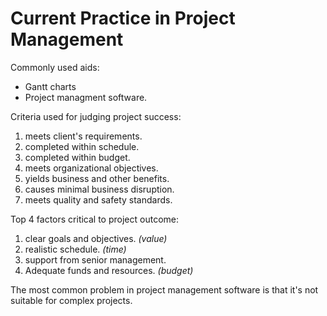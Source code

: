# Current Practice in Project Management

Commonly used aids:
+ Gantt charts
+ Project managment software.

Criteria used for judging project success:
1. meets client's requirements.
2. completed within schedule.
3. completed within budget.
4. meets organizational objectives.
5. yields business and other benefits.
6. causes minimal business disruption.
7. meets quality and safety standards.

Top 4 factors critical to project outcome:
1. clear goals and objectives. *(value)*
2. realistic schedule. *(time)*
3. support from senior management.
4. Adequate funds and resources. *(budget)*

The most common problem in project management software is that it's not suitable for complex projects.
